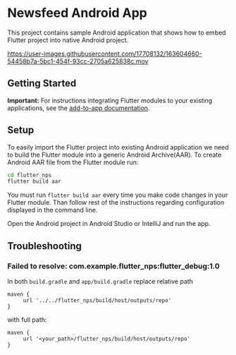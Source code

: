# Newsfeed Android App

This project contains sample Android application that shows how to embed Flutter project into native Android project.


https://user-images.githubusercontent.com/17708132/163604660-54458b7a-5bc1-454f-93cc-2705a625838c.mov


## Getting Started

**Important:** For instructions integrating Flutter modules to your existing applications,
see the [add-to-app documentation](https://flutter.dev/docs/development/add-to-app).

## Setup

To easily import the Flutter project into existing Android application we need to build the Flutter module into a generic Android Archive(AAR). To create Android AAR file from the Flutter module run:

```sh
cd flutter_nps
flutter build aar
```

You must run `flutter build aar` every time you make code changes in your Flutter module. Than follow rest of the instructions regarding configuration displayed in the command line.

Open the Android project in Android Studio or IntelliJ and run the app.

## Troubleshooting

### Failed to resolve: com.example.flutter_nps:flutter_debug:1.0

In both `build.gradle` and `app/build.gradle` replace relative path

```
maven {
     url '../../flutter_nps/build/host/outputs/repo'
}
```
with full path:

```
maven {
     url '<your_path>/flutter_nps/build/host/outputs/repo'
}
```

